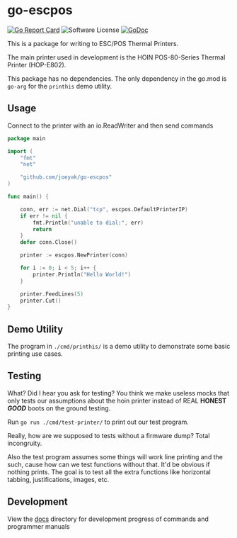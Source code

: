 # go-escpos

[![Go Report Card](https://goreportcard.com/badge/github.com/joeyak/go-escpos)](https://goreportcard.com/report/github.com/joeyak/go-escpos)
![Software License](https://img.shields.io/badge/license-MIT-brightgreen.svg?style=flat-square)
[![GoDoc](https://godoc.org/github.com/joeyak/go-escpos?status.svg)](https://godoc.org/github.com/joeyak/go-escpos)

This is a package for writing to ESC/POS Thermal Printers.

The main printer used in development is the HOIN POS-80-Series Thermal Printer (HOP-E802).

This package has no dependencies. The only dependency in the go.mod is `go-arg` for the `printhis` demo utility.

## Usage

Connect to the printer with an io.ReadWriter and then send commands

```go
package main

import (
	"fmt"
	"net"

	"github.com/joeyak/go-escpos"
)

func main() {

	conn, err := net.Dial("tcp", escpos.DefaultPrinterIP)
	if err != nil {
		fmt.Println("unable to dial:", err)
		return
	}
	defer conn.Close()

	printer := escpos.NewPrinter(conn)

	for i := 0; i < 5; i++ {
		printer.Println("Hello World!")
	}

	printer.FeedLines(5)
	printer.Cut()
}
```

## Demo Utility

The program in `./cmd/printhis/` is a demo utility to demonstrate some basic printing use cases.

## Testing

What? Did I hear you ask for testing? You think we make useless mocks that only tests our assumptions about the hoin printer instead of REAL **HONEST** ***GOOD*** boots on the ground testing.

Run `go run ./cmd/test-printer/` to print out our test program.

Really, how are we supposed to tests without a firmware dump? Total incongruity.

Also the test program assumes some things will work line printing and the such, cause how can we test functions without that. It'd be obvious if nothing prints. The goal is to test all the extra functions like horizontal tabbing, justifications, images, etc.

## Development

View the [docs](./docs/) directory for development progress of commands and programmer manuals
